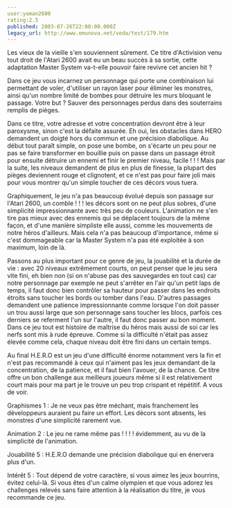 ```yaml
---
user:yoman2600
rating:2.5
published: 2003-07-26T22:00:00.000Z
legacy_url: http://www.emunova.net/veda/test/179.htm
---
```

Les vieux de la vieille s'en souviennent sûrement. Ce titre d'Activision venu tout droit de l'Atari 2600 avait eu un beau succès à sa sortie, cette adaptation Master System va-t-elle pouvoir faire revivre cet ancien hit ?  

  

Dans ce jeu vous incarnez un personnage qui porte une combinaison lui permettant de voler, d'utiliser un rayon laser pour éliminer les monstres, ainsi qu'un nombre limité de bombes pour détruire les murs bloquant le passage. Votre but ? Sauver des personnages perdus dans des souterrains remplis de pièges.  

  

Dans ce titre, votre adresse et votre concentration devront être à leur paroxysme, sinon c'est la défaite assurée. Eh oui, les obstacles dans HERO demandent un doigté hors du commun et une précision diabolique. Au début tout paraît simple, on pose une bombe, on s'écarte un peu pour ne pas se faire transformer en bouillie puis on passe dans un passage étroit pour ensuite détruire un ennemi et finir le premier niveau, facile ! ! ! Mais par la suite, les niveaux demandent de plus en plus de finesse, la plupart des pièges deviennent rouge et clignotent, et ce n'est pas pour faire joli mais pour vous montrer qu'un simple toucher de ces décors vous tuera.  

  

Graphiquement, le jeu n'a pas beaucoup évolué depuis son passage sur l'Atari 2600, un comble ! ! ! les décors sont on ne peut plus sobres, d'une simplicité impressionnante avec très peu de couleurs. L'animation ne s'en tire pas mieux avec des ennemis qui se déplacent toujours de la même façon, et d'une manière simpliste elle aussi, comme les mouvements de notre héros d'ailleurs. Mais cela n'a pas beaucoup d'importance, même si c'est dommageable car la Master System n'a pas été exploitée à son maximum, loin de là.   

  

Passons au plus important pour ce genre de jeu, la jouabilité et la durée de vie : avec 20 niveaux extrêmement courts, on peut penser que le jeu sera vite fini, eh bien non (si on n'abuse pas des sauvegardes en tout cas) car notre personnage par exemple ne peut s'arrêter en l'air qu'un petit laps de temps, il faut donc bien contrôler sa hauteur pour passer dans les endroits étroits sans toucher les bords ou tomber dans l'eau. D'autres passages demandent une patience impressionnante comme lorsque l'on doit passer un trou aussi large que son personnage sans toucher les blocs, parfois ces derniers se referment l'un sur l'autre, il faut donc passer au bon moment. Dans ce jeu tout est histoire de maîtrise du héros mais aussi de soi car les nerfs sont mis à rude épreuve. Comme si la difficulté n'était pas assez élevée comme cela, chaque niveau doit être fini dans un certain temps.  

  

Au final H.E.R.O est un jeu d'une difficulté énorme notamment vers la fin et n'est pas recommandé à ceux qui n'aiment pas les jeux demandant de la concentration, de la patience, et il faut bien l'avouer, de la chance. Ce titre offre un bon challenge aux meilleurs joueurs même si il est relativement court mais pour ma part je le trouve un peu trop crispant et répétitif. A vous de voir.  

  

Graphismes 1 : Je ne veux pas être méchant, mais franchement les développeurs auraient pu faire un effort. Les décors sont absents, les monstres d'une simplicité rarement vue.  

  

Animation 2 : Le jeu ne rame même pas ! ! ! ! évidemment, au vu de la simplicité de l'animation.  

  

Jouabilité 5 : H.E.R.O demande une précision diabolique qui en énervera plus d'un.  

  

Intérêt 5 : Tout dépend de votre caractère, si vous aimez les jeux bourrins, évitez celui-là. Si vous êtes d'un calme olympien et que vous adorez les challenges relevés sans faire attention à la réalisation du titre, je vous recommande ce jeu.